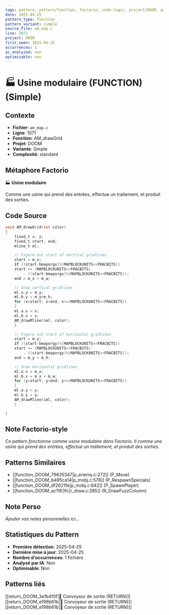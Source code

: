 ```yaml
---
tags: pattern, pattern/function, factorio, code-logic, project/DOOM, pattern/variant/simple
date: 2025-04-25
pattern_type: function
pattern_variant: simple
source_file: am_map.c
line: 1071
project: DOOM
first_seen: 2025-04-25
occurrences: 1
ai_analyzed: non
optimizable: non
---
```


# 🏭 Usine modulaire (FUNCTION) (Simple)

## Contexte
- **Fichier**: `am_map.c`
- **Ligne**: 1071
- **Fonction**: AM_drawGrid
- **Projet**: DOOM
- **Variante**: Simple
- **Complexité**: standard

## Métaphore Factorio
🏭 **Usine modulaire**

Comme une usine qui prend des entrées, effectue un traitement, et produit des sorties.

## Code Source
```c
void AM_drawGrid(int color)
{
    fixed_t x, y;
    fixed_t start, end;
    mline_t ml;

    // Figure out start of vertical gridlines
    start = m_x;
    if ((start-bmaporgx)%(MAPBLOCKUNITS<<FRACBITS))
	start += (MAPBLOCKUNITS<<FRACBITS)
	    - ((start-bmaporgx)%(MAPBLOCKUNITS<<FRACBITS));
    end = m_x + m_w;

    // draw vertical gridlines
    ml.a.y = m_y;
    ml.b.y = m_y+m_h;
    for (x=start; x<end; x+=(MAPBLOCKUNITS<<FRACBITS))
    {
	ml.a.x = x;
	ml.b.x = x;
	AM_drawMline(&ml, color);
    }

    // Figure out start of horizontal gridlines
    start = m_y;
    if ((start-bmaporgy)%(MAPBLOCKUNITS<<FRACBITS))
	start += (MAPBLOCKUNITS<<FRACBITS)
	    - ((start-bmaporgy)%(MAPBLOCKUNITS<<FRACBITS));
    end = m_y + m_h;

    // draw horizontal gridlines
    ml.a.x = m_x;
    ml.b.x = m_x + m_w;
    for (y=start; y<end; y+=(MAPBLOCKUNITS<<FRACBITS))
    {
	ml.a.y = y;
	ml.b.y = y;
	AM_drawMline(&ml, color);
    }

}
```

## Note Factorio-style
*Ce pattern fonctionne comme usine modulaire dans Factorio. Il comme une usine qui prend des entrées, effectue un traitement, et produit des sorties.*

## Patterns Similaires
- [[function_DOOM_79835347|p_enemy.c:272]] (P_Move)
- [[function_DOOM_b495ca14|p_mobj.c:578]] (P_RespawnSpecials)
- [[function_DOOM_df2621fe|p_mobj.c:642]] (P_SpawnPlayer)
- [[function_DOOM_ac1163fc|r_draw.c:285]] (R_DrawFuzzColumn)

## Note Perso
*Ajouter vos notes personnelles ici...*

## Statistiques du Pattern
- **Première détection**: 2025-04-25
- **Dernière mise à jour**: 2025-04-25
- **Nombre d'occurrences**: 1 fichiers
- **Analysé par IA**: Non
- **Optimisable**: Non

## Patterns liés
[[return_DOOM_3e1b4f0f|🚚 Convoyeur de sortie (RETURN)]]
[[return_DOOM_e198b61b|🚚 Convoyeur de sortie (RETURN)]]
[[return_DOOM_e198b61b|🚚 Convoyeur de sortie (RETURN)]]
